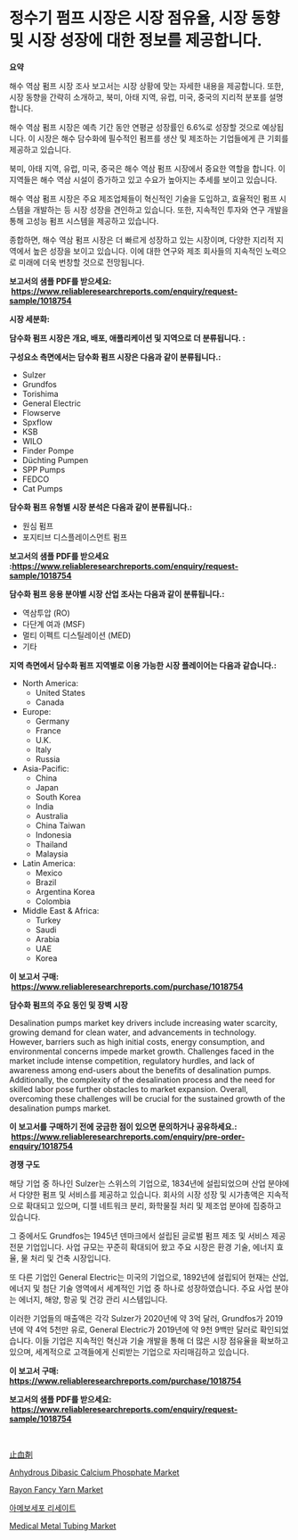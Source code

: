 <p><h1>정수기 펌프 시장은 시장 점유율, 시장 동향 및 시장 성장에 대한 정보를 제공합니다.</h1></p><p><strong>요약</strong></p>
<p><p>해수 역삼 펌프 시장 조사 보고서는 시장 상황에 맞는 자세한 내용을 제공합니다. 또한, 시장 동향을 간략히 소개하고, 북미, 아태 지역, 유럽, 미국, 중국의 지리적 분포를 설명합니다.</p><p>해수 역삼 펌프 시장은 예측 기간 동안 연평균 성장률인 6.6%로 성장할 것으로 예상됩니다. 이 시장은 해수 담수화에 필수적인 펌프를 생산 및 제조하는 기업들에게 큰 기회를 제공하고 있습니다.</p><p>북미, 아태 지역, 유럽, 미국, 중국은 해수 역삼 펌프 시장에서 중요한 역할을 합니다. 이 지역들은 해수 역삼 시설이 증가하고 있고 수요가 높아지는 추세를 보이고 있습니다.</p><p>해수 역삼 펌프 시장은 주요 제조업체들이 혁신적인 기술을 도입하고, 효율적인 펌프 시스템을 개발하는 등 시장 성장을 견인하고 있습니다. 또한, 지속적인 투자와 연구 개발을 통해 고성능 펌프 시스템을 제공하고 있습니다.</p><p>종합하면, 해수 역삼 펌프 시장은 더 빠르게 성장하고 있는 시장이며, 다양한 지리적 지역에서 높은 성장을 보이고 있습니다. 이에 대한 연구와 제조 회사들의 지속적인 노력으로 미래에 더욱 번창할 것으로 전망됩니다.</p></p>
<p><strong>보고서의 샘플 PDF를 받으세요: &nbsp;<a href="https://www.reliableresearchreports.com/enquiry/request-sample/1018754">https://www.reliableresearchreports.com/enquiry/request-sample/1018754</a></strong></p>
<p><strong>시장 세분화:</strong></p>
<p><strong> 담수화 펌프 시장은 개요, 배포, 애플리케이션 및 지역으로 더 분류됩니다. :</strong></p>
<p><strong>구성요소 측면에서는 담수화 펌프 시장은 다음과 같이 분류됩니다.:</strong></p>
<p><ul><li>Sulzer</li><li>Grundfos</li><li>Torishima</li><li>General Electric</li><li>Flowserve</li><li>Spxflow</li><li>KSB</li><li>WILO</li><li>Finder Pompe</li><li>Düchting Pumpen</li><li>SPP Pumps</li><li>FEDCO</li><li>Cat Pumps</li></ul></p>
<p><strong> 담수화 펌프 유형별 시장 분석은 다음과 같이 분류됩니다.:</strong></p>
<p><ul><li>원심 펌프</li><li>포지티브 디스플레이스먼트 펌프</li></ul></p>
<p><strong>보고서의 샘플 PDF를 받으세요 :<a href="https://www.reliableresearchreports.com/enquiry/request-sample/1018754">https://www.reliableresearchreports.com/enquiry/request-sample/1018754</a></strong></p>
<p><strong> 담수화 펌프 응용 분야별 시장 산업 조사는 다음과 같이 분류됩니다.:</strong></p>
<p><ul><li>역삼투압 (RO)</li><li>다단계 여과 (MSF)</li><li>멀티 이펙트 디스틸레이션 (MED)</li><li>기타</li></ul></p>
<p><strong>지역 측면에서 담수화 펌프 지역별로 이용 가능한 시장 플레이어는 다음과 같습니다.:</strong></p>
<p><ul>
    <li>
        North America:
        <ul>
            <li>United States</li>
            <li>Canada</li>
        </ul>
    </li>
    <li>
        Europe:
        <ul>
            <li>Germany</li>
            <li>France</li>
            <li>U.K.</li>
            <li>Italy</li>
            <li>Russia</li>
        </ul>
    </li>
    <li>
        Asia-Pacific:
        <ul>
            <li>China</li>
            <li>Japan</li>
            <li>South Korea</li>
            <li>India</li>
            <li>Australia</li>
            <li>China Taiwan</li>
            <li>Indonesia</li>
            <li>Thailand</li>
            <li>Malaysia</li>
        </ul>
    </li>
    <li>
        Latin America:
        <ul>
            <li>Mexico</li>
            <li>Brazil</li>
            <li>Argentina Korea</li>
            <li>Colombia</li>
        </ul>
    </li>
    <li>
        Middle East & Africa:
        <ul>
            <li>Turkey</li>
            <li>Saudi</li>
            <li>Arabia</li>
            <li>UAE</li>
            <li>Korea</li>
        </ul>
    </li>
    </ul></p>
<p><strong>이 보고서 구매: &nbsp;<a href="https://www.reliableresearchreports.com/purchase/1018754">https://www.reliableresearchreports.com/purchase/1018754</a></strong></p>
<p><strong>담수화 펌프의 주요 동인 및 장벽 시장</strong></p>
<p><p>Desalination pumps market key drivers include increasing water scarcity, growing demand for clean water, and advancements in technology. However, barriers such as high initial costs, energy consumption, and environmental concerns impede market growth. Challenges faced in the market include intense competition, regulatory hurdles, and lack of awareness among end-users about the benefits of desalination pumps. Additionally, the complexity of the desalination process and the need for skilled labor pose further obstacles to market expansion. Overall, overcoming these challenges will be crucial for the sustained growth of the desalination pumps market.</p></p>
<p><strong>이 보고서를 구매하기 전에 궁금한 점이 있으면 문의하거나 공유하세요.: &nbsp;<a href="https://www.reliableresearchreports.com/enquiry/pre-order-enquiry/1018754">https://www.reliableresearchreports.com/enquiry/pre-order-enquiry/1018754</a></strong></p>
<p><strong>경쟁 구도</strong></p>
<p><p>해당 기업 중 하나인 Sulzer는 스위스의 기업으로, 1834년에 설립되었으며 산업 분야에서 다양한 펌프 및 서비스를 제공하고 있습니다. 회사의 시장 성장 및 시가총액은 지속적으로 확대되고 있으며, 디젤 네트워크 분리, 화학물질 처리 및 제조업 분야에 집중하고 있습니다. </p><p>그 중에서도 Grundfos는 1945년 덴마크에서 설립된 글로벌 펌프 제조 및 서비스 제공 전문 기업입니다. 사업 규모는 꾸준히 확대되어 왔고 주요 시장은 환경 기술, 에너지 효율, 물 처리 및 건축 시장입니다. </p><p>또 다른 기업인 General Electric는 미국의 기업으로, 1892년에 설립되어 현재는 산업, 에너지 및 첨단 기술 영역에서 세계적인 기업 중 하나로 성장하였습니다. 주요 사업 분야는 에너지, 해양, 항공 및 건강 관리 시스템입니다.</p><p>이러한 기업들의 매출액은 각각 Sulzer가 2020년에 약 3억 달러, Grundfos가 2019년에 약 4억 5천만 유로, General Electric가 2019년에 약 9천 9백만 달러로 확인되었습니다. 이들 기업은 지속적인 혁신과 기술 개발을 통해 더 많은 시장 점유율을 확보하고 있으며, 세계적으로 고객들에게 신뢰받는 기업으로 자리매김하고 있습니다.</p></p>
<p><strong>이 보고서 구매: &nbsp; <a href="https://www.reliableresearchreports.com/purchase/1018754">https://www.reliableresearchreports.com/purchase/1018754</a></strong></p>
<p><strong>보고서의 샘플 PDF를 받으세요: &nbsp;<a href="https://www.reliableresearchreports.com/enquiry/request-sample/1018754">https://www.reliableresearchreports.com/enquiry/request-sample/1018754</a></strong><strong></strong></p>
<p>&nbsp;</p>
<p><p><a href="https://github.com/cnnriuez22368/Market-Research-Report-List-1/blob/main/9920311189934.md">止血剤</a></p><p><a href="https://github.com/RickHolmes3/Market-Research-Report-List-3/blob/main/anhydrous-dibasic-calcium-phosphate-market.md">Anhydrous Dibasic Calcium Phosphate Market</a></p><p><a href="https://boundless-drawbridge-702.notion.site/Rayon-Fancy-Yarn-Market-Analysis-Examines-its-Scope-on-Growth-Opportunities-and-Forecasted-Trends-S-b0aaab39cc5d484582c520b01cf9c4d9">Rayon Fancy Yarn Market</a></p><p><a href="https://github.com/crfsywufhm81415/Market-Research-Report-List-1/blob/main/8781862189808.md">아메보세포 리세이트</a></p><p><a href="https://github.com/Krish2023na/Market-Research-Report-List-3/blob/main/medical-metal-tubing-market.md">Medical Metal Tubing Market</a></p></p>